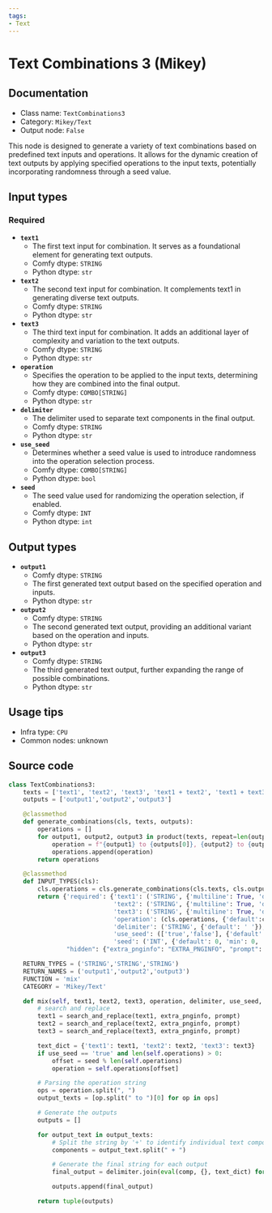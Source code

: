 ```yaml
---
tags:
- Text
---
```


# Text Combinations 3 (Mikey)
## Documentation
- Class name: `TextCombinations3`
- Category: `Mikey/Text`
- Output node: `False`

This node is designed to generate a variety of text combinations based on predefined text inputs and operations. It allows for the dynamic creation of text outputs by applying specified operations to the input texts, potentially incorporating randomness through a seed value.
## Input types
### Required
- **`text1`**
    - The first text input for combination. It serves as a foundational element for generating text outputs.
    - Comfy dtype: `STRING`
    - Python dtype: `str`
- **`text2`**
    - The second text input for combination. It complements text1 in generating diverse text outputs.
    - Comfy dtype: `STRING`
    - Python dtype: `str`
- **`text3`**
    - The third text input for combination. It adds an additional layer of complexity and variation to the text outputs.
    - Comfy dtype: `STRING`
    - Python dtype: `str`
- **`operation`**
    - Specifies the operation to be applied to the input texts, determining how they are combined into the final output.
    - Comfy dtype: `COMBO[STRING]`
    - Python dtype: `str`
- **`delimiter`**
    - The delimiter used to separate text components in the final output.
    - Comfy dtype: `STRING`
    - Python dtype: `str`
- **`use_seed`**
    - Determines whether a seed value is used to introduce randomness into the operation selection process.
    - Comfy dtype: `COMBO[STRING]`
    - Python dtype: `bool`
- **`seed`**
    - The seed value used for randomizing the operation selection, if enabled.
    - Comfy dtype: `INT`
    - Python dtype: `int`
## Output types
- **`output1`**
    - Comfy dtype: `STRING`
    - The first generated text output based on the specified operation and inputs.
    - Python dtype: `str`
- **`output2`**
    - Comfy dtype: `STRING`
    - The second generated text output, providing an additional variant based on the operation and inputs.
    - Python dtype: `str`
- **`output3`**
    - Comfy dtype: `STRING`
    - The third generated text output, further expanding the range of possible combinations.
    - Python dtype: `str`
## Usage tips
- Infra type: `CPU`
- Common nodes: unknown


## Source code
```python
class TextCombinations3:
    texts = ['text1', 'text2', 'text3', 'text1 + text2', 'text1 + text3', 'text2 + text3', 'text1 + text2 + text3']
    outputs = ['output1','output2','output3']

    @classmethod
    def generate_combinations(cls, texts, outputs):
        operations = []
        for output1, output2, output3 in product(texts, repeat=len(outputs)):
            operation = f"{output1} to {outputs[0]}, {output2} to {outputs[1]}, {output3} to {outputs[2]}"
            operations.append(operation)
        return operations

    @classmethod
    def INPUT_TYPES(cls):
        cls.operations = cls.generate_combinations(cls.texts, cls.outputs)
        return {'required': {'text1': ('STRING', {'multiline': True, 'default': 'Text 1'}),
                             'text2': ('STRING', {'multiline': True, 'default': 'Text 2'}),
                             'text3': ('STRING', {'multiline': True, 'default': 'Text 3'}),
                             'operation': (cls.operations, {'default':cls.operations[0]}),
                             'delimiter': ('STRING', {'default': ' '}),
                             'use_seed': (['true','false'], {'default': 'false'}),
                             'seed': ('INT', {'default': 0, 'min': 0, 'max': 0xffffffffffffffff})},
                "hidden": {"extra_pnginfo": "EXTRA_PNGINFO", "prompt": "PROMPT"}}

    RETURN_TYPES = ('STRING','STRING','STRING')
    RETURN_NAMES = ('output1','output2','output3')
    FUNCTION = 'mix'
    CATEGORY = 'Mikey/Text'

    def mix(self, text1, text2, text3, operation, delimiter, use_seed, seed, extra_pnginfo, prompt):
        # search and replace
        text1 = search_and_replace(text1, extra_pnginfo, prompt)
        text2 = search_and_replace(text2, extra_pnginfo, prompt)
        text3 = search_and_replace(text3, extra_pnginfo, prompt)

        text_dict = {'text1': text1, 'text2': text2, 'text3': text3}
        if use_seed == 'true' and len(self.operations) > 0:
            offset = seed % len(self.operations)
            operation = self.operations[offset]

        # Parsing the operation string
        ops = operation.split(", ")
        output_texts = [op.split(" to ")[0] for op in ops]

        # Generate the outputs
        outputs = []

        for output_text in output_texts:
            # Split the string by '+' to identify individual text components
            components = output_text.split(" + ")

            # Generate the final string for each output
            final_output = delimiter.join(eval(comp, {}, text_dict) for comp in components)

            outputs.append(final_output)

        return tuple(outputs)

```
